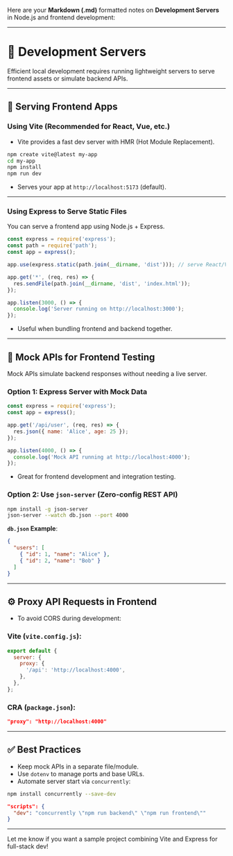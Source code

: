 Here are your **Markdown (.md)** formatted notes on **Development Servers** in Node.js and frontend development:

---

# 🚀 Development Servers

Efficient local development requires running lightweight servers to serve frontend assets or simulate backend APIs.

---

## 🔧 Serving Frontend Apps

### Using **Vite** (Recommended for React, Vue, etc.)

* Vite provides a fast dev server with HMR (Hot Module Replacement).

```bash
npm create vite@latest my-app
cd my-app
npm install
npm run dev
```

* Serves your app at `http://localhost:5173` (default).

---

### Using **Express** to Serve Static Files

You can serve a frontend app using Node.js + Express.

```js
const express = require('express');
const path = require('path');
const app = express();

app.use(express.static(path.join(__dirname, 'dist'))); // serve React/Vite build

app.get('*', (req, res) => {
  res.sendFile(path.join(__dirname, 'dist', 'index.html'));
});

app.listen(3000, () => {
  console.log('Server running on http://localhost:3000');
});
```

* Useful when bundling frontend and backend together.

---

## 🧪 Mock APIs for Frontend Testing

Mock APIs simulate backend responses without needing a live server.

### Option 1: Express Server with Mock Data

```js
const express = require('express');
const app = express();

app.get('/api/user', (req, res) => {
  res.json({ name: 'Alice', age: 25 });
});

app.listen(4000, () => {
  console.log('Mock API running at http://localhost:4000');
});
```

* Great for frontend development and integration testing.

### Option 2: Use `json-server` (Zero-config REST API)

```bash
npm install -g json-server
json-server --watch db.json --port 4000
```

**`db.json` Example**:

```json
{
  "users": [
    { "id": 1, "name": "Alice" },
    { "id": 2, "name": "Bob" }
  ]
}
```

---

## ⚙️ Proxy API Requests in Frontend

* To avoid CORS during development:

### Vite (`vite.config.js`):

```js
export default {
  server: {
    proxy: {
      '/api': 'http://localhost:4000',
    },
  },
};
```

### CRA (`package.json`):

```json
"proxy": "http://localhost:4000"
```

---

## ✅ Best Practices

* Keep mock APIs in a separate file/module.
* Use `dotenv` to manage ports and base URLs.
* Automate server start via `concurrently`:

```bash
npm install concurrently --save-dev
```

```json
"scripts": {
  "dev": "concurrently \"npm run backend\" \"npm run frontend\""
}
```

---

Let me know if you want a sample project combining Vite and Express for full-stack dev!
